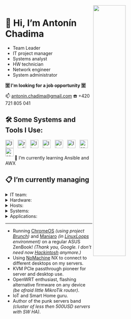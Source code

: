 <img align="right" src="https://user-images.githubusercontent.com/3483314/165919412-d30870d9-b6f8-46bc-b5fc-d62217defec5.jpg" width="45%" />

# 👋 Hi, I’m Antonín Chadima

- Team Leader
- IT project manager
- Systems analyst
- HW technician
- Network engineer
- System administrator

**🈺 I'm looking for a job opportunity 🈺**

📫 antonin.chadima@gmail.com ☎️ +420 721 805 041

## 🛠️ Some Systems and Tools I Use:

</p>
<img align="left" src="https://cdn.jsdelivr.net/gh/devicons/devicon/icons/linux/linux-plain.svg" alt="linux" width="26px" style="padding-right:10px;" />
<img align="left" src="https://cdn.jsdelivr.net/gh/devicons/devicon/icons/redis/redis-plain.svg" alt="redis" width="26px" style="padding-right:10px;" />
<img align="left" src="https://cdn.jsdelivr.net/gh/devicons/devicon/icons/linux/linux-plain.svg" alt="linux" width="26px" style="padding-right:10px;" />
<img align="left" src="https://cdn.jsdelivr.net/gh/devicons/devicon/icons/linux/linux-plain.svg" alt="linux" width="26px" style="padding-right:10px;" />
<img align="left" src="https://cdn.jsdelivr.net/gh/devicons/devicon/icons/linux/linux-plain.svg" alt="linux" width="26px" style="padding-right:10px;" />
<img align="left" src="https://cdn.jsdelivr.net/gh/devicons/devicon/icons/linux/linux-plain.svg" alt="linux" width="26px" style="padding-right:10px;" />
<img align="left" src="https://cdn.jsdelivr.net/gh/devicons/devicon/icons/apache/apache-plain.svg" alt="apache" width="26px" style="padding-right:10px;" />
<img align="left" src="https://cdn.jsdelivr.net/gh/devicons/devicon/icons/apache/apache-plain.svg" alt="apache" width="26px" />
</p>
</br>
</br>

🌱 I’m currently learning Ansible and AWX

## 📋 I’m currently managing

<details closed>
  <summary>IT team:</summary>
  another 5 team members
</details>

<details closed>
  <summary>Hardware:</summary>
  the punk servers
</details>

<details closed>
  <summary>Hosts:</summary>
  SWITCH configuration
   IPMI
     Proxmox Virtual Environment
  CEPH
  InfluxdDB and Grafana
  click on the image to get online data
<img src="https://user-images.githubusercontent.com/3483314/165904855-adced836-4200-49e9-bdc3-29f49aaf7e72.png" width="50%" />
<img src="https://user-images.githubusercontent.com/3483314/165904830-2d9d85c4-2fb4-49ae-8af8-037907e97320.png" width="50%" />
<img src="https://user-images.githubusercontent.com/3483314/165904812-3257ead7-9381-468e-b27e-b81583769f10.png" width="50%" />
<img src="https://user-images.githubusercontent.com/3483314/165904742-9c4d6a03-efdf-4023-9a40-bc984126dc27.png" width="50%" />
</details>

<details closed>
  <summary>Systems:</summary>
  <ul>
  <li>Firewall <i>(SNAT, DNAT, PAT and Port Forwarding, SQM QoS, Security)</i></li>
  <li>DNS / DHCP <i>(local network management)</i></li>
  <li>Wireguard <i>(connecting developers and administrators to the server room network)</i></li>
  <li>OpenVPN / IPSec <i>(interconnection of different server sites with each other)</i></li>
 
    Proxmox Mail Gateway
    Proxmox Backup Server 
  <li>Nginx / Nginx Proxy Manager  <i>(reverse proxy, SSL termination, client-side certificate authentication, certificate management)</i></li>
  </ul>
</details>

<details closed>
  <summary>Applications:</summary>
  <ul>
  <li>Redmine <i>(project management web application)</i></li>
  <li>XWiki <i>(enterprise wiki platform)</i></li>
  <li>Mattermost <i>(communication, collaboration, and workflow orchestration platform)</i></li>
  <li>Nextcloud Hub <i>(content collaboration platform)</i></li>
  <li>ONLYOFFICE Docs <i>(online editor for text documents, spreadsheets, and presentations)</i></li>
  <li>iRedMail <i>(mail server platform with webmail, calendar, contacts and activesync)</i></li>
  </ul> 
</details>

---

- Running [ChromeOS](https://www.google.com/chromebook/chrome-os/) *(using project [Brunch](https://github.com/sebanc/brunch))* and [Manjaro](https://manjaro.org/) *(in [LinuxLoops](https://github.com/sebanc/linuxloops) environment)* on a regular ASUS ZenBook! *(Thank you, Google. I don't need now [Hackintosh](https://www.tonymacx86.com/) anymore.)*
- Using [NoMachine](https://www.nomachine.com/) NX to connect to different desktops on my servers.
- KVM PCIe passthrough pioneer for server and desktop use.
- OpenWRT enthusiast, flashing alternative firmware on any device *(be afraid little MikroTik router)*.
- IoT and Smart Home guru.
- Author of the punk servers band *(cluster of less then 500USD servers with SW HA)*.
